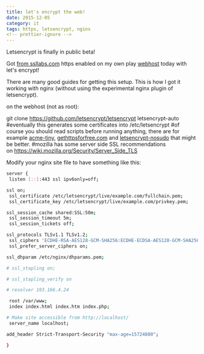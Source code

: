 ```yaml
---
title: let's encrypt the web!
date: 2015-12-05
category: it
tags: https, letsencrypt, nginx
<!-- prettier-ignore -->
---
```


Letsencrypt is finally in public beta!

Got [from ssllabs.com](https://www.ssllabs.com/ssltest/analyze.html?d=mat.rix.fi) https enabled on my own play [webhost](https://mat.rix.fi) today with let's encrypt!

There are many good guides for getting this setup. This is how I got it working with nginx (without using the experimental nginx plugin of letsencrypt).

on the webhost (not as root):

git clone <https://github.com/letsencrypt/letsencrypt> letsencrypt-auto #eventually this generates some certificates into /etc/letsencrypt #of course you should read scripts before running anything, there are for example [acme-tiny](https://github.com/diafygi/acme-tiny), [gethttpsforfree.com](https://gethttpsforfree.com/) and [letsencrypt-nosudo](https://github.com/diafygi/letsencrypt-nosudo) that might be better. #mozilla has some server side SSL recommendations on <https://wiki.mozilla.org/Security/Server_Side_TLS>

Modify your nginx site file to have something like this:

```bash
server {
 listen [::]:443 ssl ipv6only=off;

ssl on;
 ssl_certificate /etc/letsencrypt/live/example.com/fullchain.pem;
 ssl_certificate_key /etc/letsencrypt/live/example.com/privkey.pem;

ssl_session_cache shared:SSL:50m;
 ssl_session_timeout 5m;
 ssl_session_tickets off;

ssl_protocols TLSv1.1 TLSv1.2;
 ssl_ciphers 'ECDHE-RSA-AES128-GCM-SHA256:ECDHE-ECDSA-AES128-GCM-SHA256:ECDHE-RSA-AES256-GCM-SHA384:ECDHE-ECDSA-AES256-GCM-SHA384:DHE-RSA-AES128-GCM-SHA256:DHE-DSS-AES128-GCM-SHA256:kEDH+AESGCM:ECDHE-RSA-AES128-SHA256:ECDHE-ECDSA-AES128-SHA256:ECDHE-RSA-AES128-SHA:ECDHE-ECDSA-AES128-SHA:ECDHE-RSA-AES256-SHA384:ECDHE-ECDSA-AES256-SHA384:ECDHE-RSA-AES256-SHA:ECDHE-ECDSA-AES256-SHA:DHE-RSA-AES128-SHA256:DHE-RSA-AES128-SHA:DHE-DSS-AES128-SHA256:DHE-RSA-AES256-SHA256:DHE-DSS-AES256-SHA:DHE-RSA-AES256-SHA:!aNULL:!eNULL:!EXPORT:!DES:!RC4:!3DES:!MD5:!PSK';
 ssl_prefer_server_ciphers on;

ssl_dhparam /etc/nginx/dhparams.pem;

# ssl_stapling on;

# ssl_stapling_verify on

# resolver 193.166.4.24

 root /var/www;
 index index.html index.htm index.php;

# Make site accessible from http://localhost/
 server_name localhost;

add_header Strict-Transport-Security "max-age=15724800";

}
```
